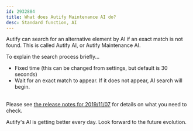 ```yaml
---
id: 2932884
title: What does Autify Maintenance AI do?
desc: Standard function, AI
---
```


Autify can search for an alternative element by AI if an exact match is not found. This is called Autify AI, or Autify Maintenance AI.

To explain the search process briefly...

- Fixed time (this can be changed from settings, but default is 30 seconds)
- Wait for an exact match to appear. If it does not appear, AI search will begin.

<br>Please see [the release notes for 2019/11/07](https://docs.autify.com/ja/2019/11/07/release/) for details on what you need to check.

Autify's AI is getting better every day. Look forward to the future evolution.
